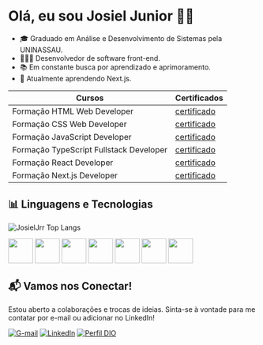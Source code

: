 # Olá, eu sou Josiel Junior ✌🏻 

- 🎓 Graduado em Análise e Desenvolvimento de Sistemas pela UNINASSAU.
- 👨🏻‍💻 Desenvolvedor de software front-end.
- 📚 Em constante busca por aprendizado e aprimoramento.
- 🌱 Atualmente aprendendo Next.js.

| Cursos | Certificados |
|--------|--------------|
| Formação HTML Web Developer | [certificado](https://hermes.dio.me/certificates/6CCBFBCF.pdf) |
| Formação CSS Web Developer | [certificado](https://hermes.dio.me/certificates/ZGHUG5WV.pdf) |
| Formação JavaScript Developer | [certificado](https://hermes.dio.me/certificates/ZSXV1KZT.pdf) |
| Formação TypeScript Fullstack Developer |  [certificado](https://hermes.dio.me/certificates/1BWGKWZO.pdf) |
| Formação React Developer | [certificado](https://hermes.dio.me/certificates/5Y0WKA7I.pdf) |
| Formação Next.js Developer | [certificado](https://app.horadecodar.com.br/certificates/17/user/545/certificate-authenticity) |

## 📊 Linguagens e Tecnologias

![JosielJrr Top Langs](https://github-readme-stats.vercel.app/api/top-langs/?username=JosielJrr&layout=compact&theme=dark)

<div>
  <img src="https://cdn.jsdelivr.net/gh/devicons/devicon@latest/icons/html5/html5-original.svg" width="50px" />
  <img src="https://cdn.jsdelivr.net/gh/devicons/devicon@latest/icons/css3/css3-original.svg" width="50px" />
  <img src="https://cdn.jsdelivr.net/gh/devicons/devicon@latest/icons/tailwindcss/tailwindcss-original.svg" width="50px" />
  <img src="https://cdn.jsdelivr.net/gh/devicons/devicon@latest/icons/javascript/javascript-original.svg" width="50px" />
  <img src="https://cdn.jsdelivr.net/gh/devicons/devicon@latest/icons/typescript/typescript-original.svg" width="50px" />
  <img src="https://cdn.jsdelivr.net/gh/devicons/devicon@latest/icons/react/react-original.svg" width="50px" />
  <img src="https://cdn.jsdelivr.net/gh/devicons/devicon@latest/icons/nextjs/nextjs-original.svg" width="50px" />
</div>

## 📬 Vamos nos Conectar!

Estou aberto a colaborações e trocas de ideias. Sinta-se à vontade para me contatar por e-mail ou adicionar no LinkedIn!

[![G-mail](https://img.shields.io/badge/Gmail-D14836?style=for-the-badge&logo=gmail&logoColor=white)](mailto:JosielJrr.dev@gmail.com)
[![LinkedIn](https://img.shields.io/badge/LinkedIn-0077B5?style=for-the-badge&logo=linkedin&logoColor=white)](https://www.linkedin.com/in/josiel-alves/)
[![Perfil DIO](https://img.shields.io/badge/-Meu%20Perfil%20na%20DIO-30A3DC?style=for-the-badge)](https://web.dio.me/users/josieljj100)
